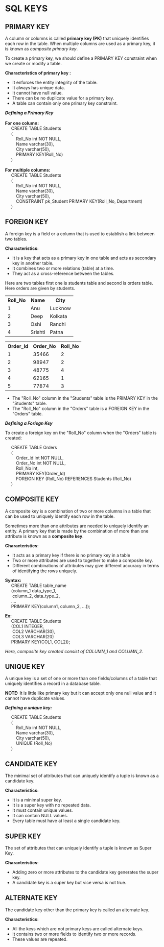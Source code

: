 # SQL KEYS

## PRIMARY KEY

A column or columns is called **primary key (PK)** that uniquely identifies each row in the table.
When multiple columns are used as a primary key, it is known as _composite primary key_.

To create a primary key, we should define a PRIMARY KEY constraint when we create or modify a table.

**Characteristics of primary key :**

- It enforces the entity integrity of the table.
- It always has unique data.
- It cannot have null value.
- There can be no duplicate value for a primary key.
- A table can contain only one primary key constraint.

**_Defining a Primary Key_**<br><br>
**For one column:**<br>
&nbsp;&nbsp;&nbsp;&nbsp;&nbsp;CREATE TABLE Students<br>
&nbsp;&nbsp;&nbsp;&nbsp;&nbsp;(<br>
&nbsp;&nbsp;&nbsp;&nbsp;&nbsp;&nbsp;&nbsp;&nbsp;&nbsp;Roll_No int NOT NULL,<br>
&nbsp;&nbsp;&nbsp;&nbsp;&nbsp;&nbsp;&nbsp;&nbsp;&nbsp;Name varchar(30),<br>
&nbsp;&nbsp;&nbsp;&nbsp;&nbsp;&nbsp;&nbsp;&nbsp;&nbsp;City varchar(50),<br>
&nbsp;&nbsp;&nbsp;&nbsp;&nbsp;&nbsp;&nbsp;&nbsp;&nbsp;PRIMARY KEY(Roll_No)<br>
&nbsp;&nbsp;&nbsp;&nbsp;&nbsp;)<br>
<br>
**For multiple columns:**<br>
&nbsp;&nbsp;&nbsp;&nbsp;&nbsp;CREATE TABLE Students<br>
&nbsp;&nbsp;&nbsp;&nbsp;&nbsp;(<br>
&nbsp;&nbsp;&nbsp;&nbsp;&nbsp;&nbsp;&nbsp;&nbsp;&nbsp;Roll_No int NOT NULL,<br>
&nbsp;&nbsp;&nbsp;&nbsp;&nbsp;&nbsp;&nbsp;&nbsp;&nbsp;Name varchar(30),<br>
&nbsp;&nbsp;&nbsp;&nbsp;&nbsp;&nbsp;&nbsp;&nbsp;&nbsp;City varchar(50),<br>
&nbsp;&nbsp;&nbsp;&nbsp;&nbsp;&nbsp;&nbsp;&nbsp;&nbsp;CONSTRAINT pk_Student PRIMARY KEY(Roll_No, Department)<br>
&nbsp;&nbsp;&nbsp;&nbsp;&nbsp;)

## FOREIGN KEY

A foreign key is a field or a column that is used to establish a link between two tables.

**Characteristics:**

- It is a key that acts as a primary key in one table and acts as secondary key in another table.
- It combines two or more relations (table) at a time.
- They act as a cross-reference between the tables.

Here are two tables first one is students table and second is orders table.
Here orders are given by students.

<table>
  <tr>
    <th>Roll_No</th>
    <th>Name</th>
    <th>City</th>
  </tr>
  <tr>
    <td>1</td>
    <td>Anu</td>
    <td>Lucknow</td>
  </tr>
  <tr>
    <td>2</td>
    <td>Deep</td>
    <td>Kolkata</td>
  </tr>
  <tr>
    <td>3</td>
    <td>Oshi</td>
    <td>Ranchi</td>
  </tr>
  <tr>
    <td>4</td>
    <td>Srishti</td>
    <td>Patna</td>
  </tr>
</table>

<table>
  <tr>
    <th>Order_Id</th>
    <th>Order_No</th>
    <th>Roll_No</th>
  </tr>
  <tr>
    <td>1</td>
    <td>35466</td>
    <td>2</td>
  </tr>
  <tr>
    <td>2</td>
    <td>98947</td>
    <td>2</td>
  </tr>
  <tr>
    <td>3</td>
    <td>48775</td>
    <td>4</td>
  </tr>
  <tr>
    <td>4</td>
    <td>62165</td>
    <td>1</td>
  </tr>
  <tr>
    <td>5</td>
    <td>77874</td>
    <td>3</td>
  </tr>
</table>

- The "Roll_No" column in the "Students" table is the PRIMARY KEY in the "Students" table.
- The "Roll_No" column in the "Orders" table is a FOREIGN KEY in the "Orders" table.

**_Defining a Foriegn Key_**

To create a foreign key on the "Roll_No" column when the "Orders" table is created:

&nbsp;&nbsp;&nbsp;&nbsp;&nbsp;CREATE TABLE Orders<br>
&nbsp;&nbsp;&nbsp;&nbsp;&nbsp;(<br>
&nbsp;&nbsp;&nbsp;&nbsp;&nbsp;&nbsp;&nbsp;&nbsp;&nbsp;Order_Id int NOT NULL,<br>
&nbsp;&nbsp;&nbsp;&nbsp;&nbsp;&nbsp;&nbsp;&nbsp;&nbsp;Order_No int NOT NULL,<br>
&nbsp;&nbsp;&nbsp;&nbsp;&nbsp;&nbsp;&nbsp;&nbsp;&nbsp;Roll_No int,<br>
&nbsp;&nbsp;&nbsp;&nbsp;&nbsp;&nbsp;&nbsp;&nbsp;&nbsp;PRIMARY KEY(Order_Id)<br>
&nbsp;&nbsp;&nbsp;&nbsp;&nbsp;&nbsp;&nbsp;&nbsp;&nbsp;FOREIGN KEY (Roll_No) REFERENCES Students (Roll_No)<br>
&nbsp;&nbsp;&nbsp;&nbsp;&nbsp;)

## COMPOSITE KEY

A composite key is a combination of two or more columns in a table that can be used to uniquely identify each row in the table.

Sometimes more than one attributes are needed to uniquely identify an entity. A primary key that is made by the combination of more than one attribute is known as a **composite key**.

**Characteristics:**

- It acts as a primary key if there is no primary key in a table
- Two or more attributes are used to together to make a composite key.
- Different combinations of attributes may give different accuracy in terms of identifying the rows uniquely.

**Syntax:**<br>
&nbsp;&nbsp;&nbsp;&nbsp;&nbsp;CREATE TABLE table_name<br>
&nbsp;&nbsp;&nbsp;&nbsp;&nbsp;(column_1 data_type_1,<br>
&nbsp;&nbsp;&nbsp;&nbsp;&nbsp; column_2, data_type_2,<br>
&nbsp;&nbsp;&nbsp;&nbsp;&nbsp;....<br>
&nbsp;&nbsp;&nbsp;&nbsp;&nbsp;PRIMARY KEY(column1, column_2, ...));<br>

**Ex:**<br>
&nbsp;&nbsp;&nbsp;&nbsp;&nbsp;CREATE TABLE Students<br>
&nbsp;&nbsp;&nbsp;&nbsp;&nbsp;(COL1 INTEGER,<br>
&nbsp;&nbsp;&nbsp;&nbsp;&nbsp; COL2 VARCHAR(30),<br>
&nbsp;&nbsp;&nbsp;&nbsp;&nbsp; COL3 VARCHAR(20)<br>
&nbsp;&nbsp;&nbsp;&nbsp;&nbsp;PRIMARY KEY(COL1, COL2));

_Here, composite key created consist of COLUMN_1 and COLUMN_2._

## UNIQUE KEY

A unique key is a set of one or more than one fields/columns of a table that uniquely identifies a record in a database table.

**NOTE:** It is little like primary key but it can accept only one null value and it cannot have duplicate values.

**_Defining a unique key:_**

&nbsp;&nbsp;&nbsp;&nbsp;&nbsp;CREATE TABLE Students<br>
&nbsp;&nbsp;&nbsp;&nbsp;&nbsp;(<br>
&nbsp;&nbsp;&nbsp;&nbsp;&nbsp;&nbsp;&nbsp;&nbsp;&nbsp;Roll_No int NOT NULL,<br>
&nbsp;&nbsp;&nbsp;&nbsp;&nbsp;&nbsp;&nbsp;&nbsp;&nbsp;Name varchar(30),<br>
&nbsp;&nbsp;&nbsp;&nbsp;&nbsp;&nbsp;&nbsp;&nbsp;&nbsp;City varchar(50),<br>
&nbsp;&nbsp;&nbsp;&nbsp;&nbsp;&nbsp;&nbsp;&nbsp;&nbsp;UNIQUE (Roll_No)<br>
&nbsp;&nbsp;&nbsp;&nbsp;&nbsp;)

## CANDIDATE KEY

The minimal set of attributes that can uniquely identify a tuple is known as a candidate key.

**Characteristics:**

- It is a minimal super key.
- It is a super key with no repeated data.
- It must contain unique values.
- It can contain NULL values.
- Every table must have at least a single candidate key.

## SUPER KEY

The set of attributes that can uniquely identify a tuple is known as Super Key.

**Characteristics:**

- Adding zero or more attributes to the candidate key generates the super key.
- A candidate key is a super key but vice versa is not true.

## ALTERNATE KEY

The candidate key other than the primary key is called an alternate key.

**Characteristics:**

- All the keys which are not primary keys are called alternate keys.
- It contains two or more fields to identify two or more records.
- These values are repeated.

